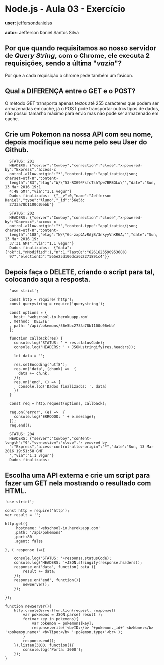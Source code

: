 # Node.js - Aula 03 - Exercício

**user:** [jeffersondanielss](https://github.com/jeffersondanielss)

**autor:** Jefferson Daniel Santos Silva

## Por que quando requisitamos ao nosso servidor de *Query String*, **com o Chrome**, ele executa 2 requisições, sendo a última "*vazia*"?
Por que a cada requisição o chrome pede também um favicon.


## Qual a DIFERENÇA entre o GET e o POST?
O método GET transporta apenas textos até 255 caracteres que podem ser armazenadas em cache, já o POST pode transportar outros tipos de dados, não possui tamanho máximo para envio mas não pode ser armazenado em cache.


## Crie um Pokemon na nossa API com seu nome, depois modifique seu nome pelo seu User do Github.
```
  STATUS: 201
  HEADERS: {"server":"Cowboy","connection":"close","x-powered-by":"Express","access-c
  ontrol-allow-origin":"*","content-type":"application/json; charset=utf-8","content-
  length":"83","etag":"W/\"53-RXG9NFsfcTshTpw7BRBGLw\"","date":"Sun, 13 Mar 2016 19:1
  4:48 GMT","via":"1.1 vegur"}
  Dados finalizados:  {"__v":0,"name":"Jefferson Daniel","type":"Aluno","_id":"56e5bc
  2733a78b1100c06ebb"}
```

```
  STATUS: 202
  HEADERS: {"server":"Cowboy","connection":"close","x-powered-by":"Express","access-c
  ontrol-allow-origin":"*","content-type":"application/json; charset=utf-8","content-
  length":"108","etag":"W/\"6c-zxp2AvRAjB/3nkyyVhKR6A\"","date":"Sun, 13 Mar 2016 19:
  37:31 GMT","via":"1.1 vegur"}
  Dados finalizados:  {"data":{"ok":1,"nModified":1,"n":1,"lastOp":"62616235909536808
  97","electionId":"565e25d106dca622271891c4"}}
```



## **Depois faça o DELETE**, criando o script para tal, colocando aqui a resposta.
```
  'use strict';

  const http = require('http');
  const querystring = require('querystring');

  const options = {
    host: 'webschool-io.herokuapp.com'
  , method: 'DELETE'
  , path: '/api/pokemons/56e5bc2733a78b1100c06ebb'
  };

  function callback(res) {
    console.log('STATUS: ' + res.statusCode);
    console.log('HEADERS: ' + JSON.stringify(res.headers));

    let data = '';

    res.setEncoding('utf8');
    res.on('data', (chunk) =>  {
      data += chunk;
    });
    res.on('end', () => {
      console.log('Dados finalizados: ', data)
    })
  }

  const req = http.request(options, callback);

  req.on('error', (e) =>  {
    console.log('ERROOOO: ' + e.message);
  });
  req.end();

  STATUS: 204
  HEADERS: {"server":"Cowboy","content-length":"0","connection":"close","x-powered-by
  ":"Express","access-control-allow-origin":"*","date":"Sun, 13 Mar 2016 19:51:58 GMT
  ","via":"1.1 vegur"}
  Dados finalizados:
```

## Escolha uma **API externa** e crie um script para fazer um GET nela **mostrando o resultado com HTML**.

```
'use strict';

const http = require('http');
var result = '';

http.get({
     hostname: 'webschool-io.herokuapp.com'
    ,path: '/api/pokemons'
    ,port:80
    ,agent: false

}, ( response )=>{

    console.log('STATUS: '+response.statusCode);
    console.log('HEADERS: '+JSON.stringify(response.headers));
    response.on('data', function( data ){
        result += data;
    });
    response.on('end', function(){
        newServer();
    });

});

function newServer(){
    http.createServer(function(request, response){
        var pokemons = JSON.parse( result );
        for(var key in pokemons){
            var pokemon = pokemons[key];
            response.write('<b>ID:</b> '+pokemon._id+' <b>Nome:</b> '+pokemon.name+' <b>Tipo:</b> '+pokemon.type+'<br>');
        }
        response.end();
    }).listen(3000, function(){
        console.log('Porta: 3000');
    });
}
```